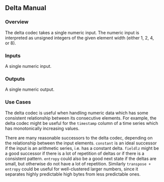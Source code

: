 ## Delta Manual
### Overview
The delta codec takes a single numeric input. The numeric input is interpreted as unsigned integers of the given element width (either 1, 2, 4, or 8).

### Inputs
A single numeric input.

### Outputs
A single numeric output.

### Use Cases
The delta codec is useful when handling numeric data which has some consistent relationship between its consecutive elements. For example, the delta codec might be useful for the `timestamp` column of a time series which has monotonically increasing values.

There are many reasonable successors to the delta codec, depending on the relationship between the input elements. `constant` is an ideal successor if the input is an arithmetic series, i.e. has a constant delta. `fieldlz` might be a good successor if there is a lot of repetition of deltas or if there is a consistent pattern. `entropy` could also be a good next state if the deltas are small, but otherwise do not have a lot of repetition. Similarly `transpose + entropy` could be useful for well-clustered larger numbers, since it separates highly predictable high bytes from less predictable ones.
